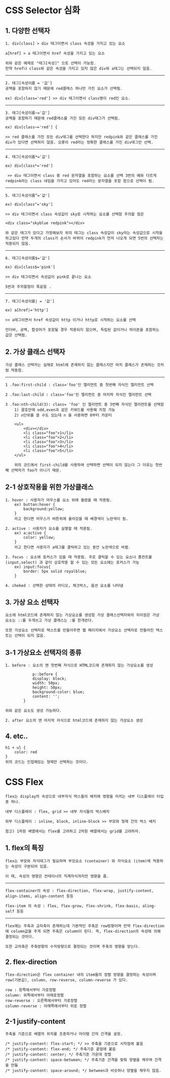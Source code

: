 # CSS Selector 심화

## 1. 다양한 선택자

    1. div[class] > div 태그이면서 class 속성을 가지고 있는 요소

    a[href] > a 태그이면서 href 속성을 가지고 있는 요소

    위와 같은 예제로 "태그[속성]" 으로 선택이 가능함.
    만약 href나 class와 같은 속성을 가지고 있지 않은 div와 a태그는 선택되지 않음.

---

    2. 태그[속성이름 = '값']
    공백을 포함하지 않기 때문에 red클래스 하나만 가진 요소가 선택됨.

    ex) div[class='red'] >> div 태그이면서 class명이 red인 요소.

---

    3. 태그[속성이름~='값']
    공백을 포함하기 때문에 red클래스를 가진 모든 div태그가 선택됨.

    ex) div[class~='red'] {

    >> red 클래스를 가진 모든 div태그를 선택한다 하지만 redpink와 같은 클래스를 가진 div가 있다면 선택하지 않음. 오롯이 red라는 정확한 클래스를 가진 div태그만 선택.

---

    4. 태그[속성이름*='값']

    ex) div[class*='red']

     >> div 태그이면서 class 중 red 문자열을 포함하는 요소를 선택 3번의 예와 다르게 redpink라는 class 네임을 가지고 있어도 red라는 문자열을 포함 함으로 선택이 됨.

---

    5. 태그[속성이름^='값']

    ex) div[class^='sky']

    >> div 태그이면서 class 속성값이 sky로 시작하는 요소를 선택함 주의할 점은

    <div class="skyblue redpink"></div>

    와 같은 태그가 있다고 가정해보자 위의 태그는 class 속성값이 sky라는 속성값으로 시작을 하고있다 만약 두개의 class가 순서가 바뀌어 redpink가 먼저 나오게 되면 5번의 선택자는 적용되지 않음.

---

    6. 태그[속성이름$='값']

    ex) div[class$='pink']

    >> div 태그이면서 속성값이 pink로 끝나는 요소

    5번과 주의할점이 똑같음 .

---

    7. 태그[속성이름| = '값']

    ex) a[href|='http']

    >> a태그이면서 href 속성값이 http 이거나 http로 시작하는 요소를 선택

    언더바, 공백, 합성어가 포함될 경우 적용되지 않으며, 독립된 값이거나 하이픈을 포함하는 값은 선택됨.

## 2. 가상 클래스 선택자

    가상 클래스 선택자는 실재로 html에 존재하지 않는 클래스지만 마치 클래스가 존재하는 것처럼 작동함.

---

    1 .foo:first-child : class='foo'인 엘리먼트 중 첫번째 자식인 엘리먼트 선택

    2 .foo:last-child : class='foo'인 엘리먼트 중 마지막 자식인 엘리먼트 선택

    3 .foo:nth-child(3): class= 'foo' 인 엘리먼트 중 3번째 자식인 엘리먼트를 선택함
        1) 괄호안에 odd,even과 같은 키워드를 사용해 지정 가능
        2) n단위를 쓸 수도 있는데 n 을 사용하면 0부터 카운터

        <ul>
            <div></div>
            <li class="foo">1</li>
            <li class="foo">2</li>
            <li class="foo">3</li>
            <li class="foo">4</li>
            <li class="foo">5</li>
        </ul>

        위의 코드에서 first-child를 사용하여 선택하면 선택이 되지 않는다 그 이유는 첫번째 선택자가 foo가 아니기 때문.

## 2-1 상호작용을 위한 가상클래스

    1. hover : 사용자가 마우스를 요소 위에 올렸을 때 적용됨.
        ex) button:hover {
            background:yellow;
        }
        라고 한다면 마우스가 버튼위에 올라갔을 때 배경색이 노란색이 됨.

    2. active : 사용자가 요소를 실행할 때 적용됨.
        ex) a:active {
            color: yellow;
        }
        라고 한다면 사용자가 a태그를 클릭하고 있는 동안 노란색으로 바뀜.

    3. focus : 요소에 포커스가 있을 때 적용됨. 주로 클릭할 수 있는 요소나 폼컨트롤(input,select) 과 같이 상호작용 할 수 있는 모든 요소에는 포커스가 가능
        ex) input:focus{
            border: 5px solid royalblue;
        }

    4. cheked : 선택한 상태의 라디오, 체크박스, 옵션 요소를 나타냄

## 3. 가상 요소 선택자

    요소에 html코드에 존재하지 않는 가상요소를 생성함 가상 클래스선택자와의 차이점은 가상 요소는 ::를 두개쓰고 가상 클래스는 :를 한개쓴다.

    또한 가상요소 선택자로 텍스트를 만들어주면 웹 페이지에서 가상요소 선택자로 만들어진 텍스트는 선택이 되지 않음.

## 3-1 가상요소 선택자의 종류

    1. before : 요소의 맨 첫번째 자식으로 HTML코드에 존재하지 않는 가상요소를 생성

                p::before {
                display: block;
                width: 50px;
                height: 50px;
                background-color: blue;
                content: '';
            }

    위와 같은 요소도 생성 가능하다.

    2. after 요소의 맨 마지막 자식으로 html코드에 존재하지 않는 가상요소 생성

## 4. etc..

    h1 + ul {
        color: red
    }
    위의 코드는 인접해있는 형제만 선택하는 것이다.

# CSS Flex

    flex는 display의 속성으로 내부자식 박스들의 배치에 영향을 미치는 내부 디스플레이 타입중 하나.

    내부 디스플레이 : flex, grid >> 내부 자식들의 박스배치

    외부 디스플레이 : inline, block, inline-block >> 부모와 형제 간의 박스 배치

    참고) 1차원 배열에서는 flex를 고려하고 2차원 배열에서는 grid를 고려하자.

## 1. flex의 특징

    flex는 부모와 자식태그가 필요하며 부모요소 (container) 와 자식요소 (item)에 적용하는 속성이 구분되어 있음.

    이 때, 속성의 영향은 컨테이너의 직계자식까지만 영향을 줌.

---

    flex-container의 속성 : flex-direction, flex-wrap, justify-content, align-items, align-content 등등

    flex-item 의 속성 : flex, flex-grow, flex-shrink, flex-basis, aling-self 등등

---

    flex에는 주축과 교차축이 존재하는데 기본적인 주축은 row방향이며 만약 flex-direction에 column값을 주게 되면 주축은 column이 된다. 즉, flex-direction의 속성에 의해 결정되는 것이다.

    또한 교차축은 주축방향의 수직방향으로 결정되는 것이며 주축의 영향을 받는다.

## 2. flex-direction

    flex-direction은 flex container 내의 item들의 정렬 방향을 결정하는 속성이며 row(기본값), column, row-reverse, column-reverse 가 있다.

    row : 왼쪽에서부터 가로정렬
    column: 위쪽에서부터 아래로정렬
    row-reverse : 오른쪽에서부터 가로정렬
    column-reverse : 아래쪽에서부터 위로 정렬

## 2-1 justify-content

    주축을 기준으로 배열의 위치를 조종하거나 아이템 간의 간격을 설정.

    /* justify-content: flex-start; */ >> 주축을 기준으로 시작점에 붙음
    /* justify-content: flex-end; */ 주축기준 끝점에 붙음
    /* justify-content: center; */ 주축기준 가운데 정렬
    /* justify-content: space-between; */ 주축기준 간격을 맞춰 양옆을 채우며 간격을 만듦
    /* justify-content: space-around; */ between과 비슷하나 양옆을 채우지 않음.
